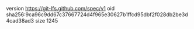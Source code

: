 version https://git-lfs.github.com/spec/v1
oid sha256:9ca96c9dd67c37667724d4f965e30627b1ffcd95dbf2f028db2be3d4cad38ad3
size 1245
